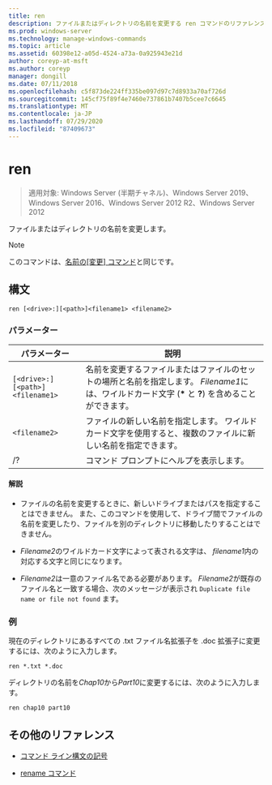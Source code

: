 ```yaml
---
title: ren
description: ファイルまたはディレクトリの名前を変更する ren コマンドのリファレンス記事です。
ms.prod: windows-server
ms.technology: manage-windows-commands
ms.topic: article
ms.assetid: 60398e12-a05d-4524-a73a-0a925943e21d
author: coreyp-at-msft
ms.author: coreyp
manager: dongill
ms.date: 07/11/2018
ms.openlocfilehash: c5f873de224ff335be097d97c7d8933a70af726d
ms.sourcegitcommit: 145cf75f89f4e7460e737861b7407b5cee7c6645
ms.translationtype: MT
ms.contentlocale: ja-JP
ms.lasthandoff: 07/29/2020
ms.locfileid: "87409673"
---
```

# <a name="ren"></a>ren

> 適用対象: Windows Server (半期チャネル)、Windows Server 2019、Windows Server 2016、Windows Server 2012 R2、Windows Server 2012

ファイルまたはディレクトリの名前を変更します。

> [!NOTE]
> このコマンドは、[名前の[変更] コマンド](rename.md)と同じです。

## <a name="syntax"></a>構文

```
ren [<drive>:][<path>]<filename1> <filename2>
```

### <a name="parameters"></a>パラメーター

| パラメーター | 説明 |
|--|--|
| `[<drive>:][<path>]<filename1>` | 名前を変更するファイルまたはファイルのセットの場所と名前を指定します。 *Filename1*には、ワイルドカード文字 (**&#42;** と **?**) を含めることができます。 |
| `<filename2>` | ファイルの新しい名前を指定します。 ワイルドカード文字を使用すると、複数のファイルに新しい名前を指定できます。 |
| /? | コマンド プロンプトにヘルプを表示します。 |

#### <a name="remarks"></a>解説

- ファイルの名前を変更するときに、新しいドライブまたはパスを指定することはできません。 また、このコマンドを使用して、ドライブ間でファイルの名前を変更したり、ファイルを別のディレクトリに移動したりすることはできません。

- *Filename2*のワイルドカード文字によって表される文字は、 *filename1*内の対応する文字と同じになります。

- *Filename2*は一意のファイル名である必要があります。 *Filename2*が既存のファイル名と一致する場合、次のメッセージが表示され `Duplicate file name or file not found` ます。

### <a name="examples"></a>例

現在のディレクトリにあるすべての .txt ファイル名拡張子を .doc 拡張子に変更するには、次のように入力します。

```
ren *.txt *.doc
```

ディレクトリの名前を*Chap10*から*Part10*に変更するには、次のように入力します。

```
ren chap10 part10
```

## <a name="additional-references"></a>その他のリファレンス

- [コマンド ライン構文の記号](command-line-syntax-key.md)

- [rename コマンド](rename.md)
